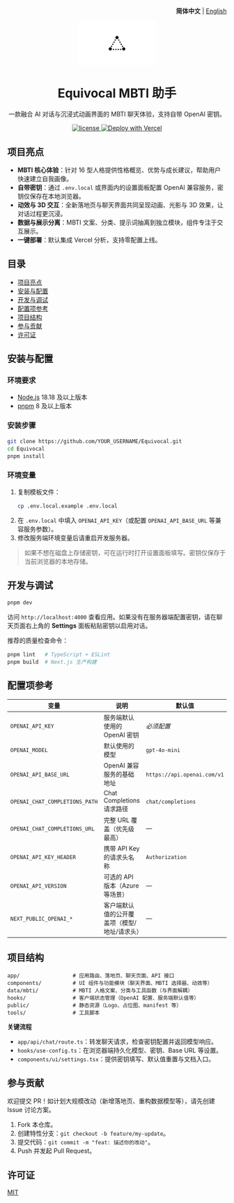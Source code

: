 <p align="right">
  <strong>简体中文</strong> | <a href="./README.md">English</a>
</p>

<div align="center">
  <img src="./public/placeholder-logo.png" alt="Equivocal logo" width="180" />
  <h1>Equivocal MBTI 助手</h1>
  <p>一款融合 AI 对话与沉浸式动画界面的 MBTI 聊天体验，支持自带 OpenAI 密钥。</p>
  <p>
    <a href="https://github.com/proteincontent/Equivocal/blob/main/LICENSE">
      <img src="https://img.shields.io/github/license/proteincontent/Equivocal?color=brightgreen" alt="license" />
    </a>
    <a href="https://vercel.com/new/clone?repository-url=https%3A%2F%2Fgithub.com%2Fproteincontent%2FEquivocal&project-name=equivocal&repository-name=Equivocal">
      <img src="https://vercel.com/button" alt="Deploy with Vercel" />
    </a>
  </p>
</div>

## 项目亮点

- **MBTI 核心体验**：针对 16 型人格提供性格概览、优势与成长建议，帮助用户快速建立自我画像。
- **自带密钥**：通过 `.env.local` 或界面内的设置面板配置 OpenAI 兼容服务，密钥仅保存在本地浏览器。
- **动效与 3D 交互**：全新落地页与聊天界面共同呈现动画、光影与 3D 效果，让对话过程更沉浸。
- **数据与展示分离**：MBTI 文案、分类、提示词抽离到独立模块，组件专注于交互展示。
- **一键部署**：默认集成 Vercel 分析，支持零配置上线。

## 目录

- [项目亮点](#项目亮点)
- [安装与配置](#安装与配置)
- [开发与调试](#开发与调试)
- [配置项参考](#配置项参考)
- [项目结构](#项目结构)
- [参与贡献](#参与贡献)
- [许可证](#许可证)

## 安装与配置

### 环境要求

- [Node.js](https://nodejs.org/) 18.18 及以上版本
- [pnpm](https://pnpm.io/) 8 及以上版本

### 安装步骤

```bash
git clone https://github.com/YOUR_USERNAME/Equivocal.git
cd Equivocal
pnpm install
```

### 环境变量

1. 复制模板文件：
   ```bash
   cp .env.local.example .env.local
   ```
2. 在 `.env.local` 中填入 `OPENAI_API_KEY`（或配置 `OPENAI_API_BASE_URL` 等兼容服务参数）。
3. 修改服务端环境变量后请重启开发服务器。

> 如果不想在磁盘上存储密钥，可在运行时打开设置面板填写。密钥仅保存于当前浏览器的本地存储。

## 开发与调试

```bash
pnpm dev
```

访问 `http://localhost:4000` 查看应用。如果没有在服务器端配置密钥，请在聊天页面右上角的 **Settings** 面板粘贴密钥以启用对话。

推荐的质量检查命令：

```bash
pnpm lint   # TypeScript + ESLint
pnpm build  # Next.js 生产构建
```

## 配置项参考

| 变量 | 说明 | 默认值 |
| --- | --- | --- |
| `OPENAI_API_KEY` | 服务端默认使用的 OpenAI 密钥 | _必须配置_ |
| `OPENAI_MODEL` | 默认使用的模型 | `gpt-4o-mini` |
| `OPENAI_API_BASE_URL` | OpenAI 兼容服务的基础地址 | `https://api.openai.com/v1` |
| `OPENAI_CHAT_COMPLETIONS_PATH` | Chat Completions 请求路径 | `chat/completions` |
| `OPENAI_CHAT_COMPLETIONS_URL` | 完整 URL 覆盖（优先级最高） | — |
| `OPENAI_API_KEY_HEADER` | 携带 API Key 的请求头名称 | `Authorization` |
| `OPENAI_API_VERSION` | 可选的 API 版本（Azure 等场景） | — |
| `NEXT_PUBLIC_OPENAI_*` | 客户端默认值的公开覆盖项（模型/地址/请求头） | — |

## 项目结构

```
app/                 # 应用路由、落地页、聊天页面、API 接口
components/          # UI 组件与功能模块（聊天界面、MBTI 选择器、动效等）
data/mbti/           # MBTI 人格文案、分类与工具函数（与界面解耦）
hooks/               # 客户端状态管理（OpenAI 配置、服务端默认值等）
public/              # 静态资源（Logo、占位图、manifest 等）
tools/               # 工具脚本
```

**关键流程**

- `app/api/chat/route.ts`：转发聊天请求，检查密钥配置并返回模型响应。
- `hooks/use-config.ts`：在浏览器端持久化模型、密钥、Base URL 等设置。
- `components/ui/settings.tsx`：提供密钥填写、默认值重置与文档入口。

## 参与贡献

欢迎提交 PR！如计划大规模改动（新增落地页、重构数据模型等），请先创建 Issue 讨论方案。

1. Fork 本仓库。
2. 创建特性分支：`git checkout -b feature/my-update`。
3. 提交代码：`git commit -m "feat: 描述你的改动"`。
4. Push 并发起 Pull Request。

## 许可证

[MIT](./LICENSE)

